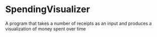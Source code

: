 # SpendingVisualizer
A program that takes a number of receipts as an input and produces a visualization of money spent over time

